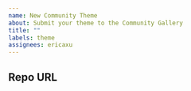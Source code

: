 ```yaml
---
name: New Community Theme
about: Submit your theme to the Community Gallery
title: ""
labels: theme
assignees: ericaxu
---
```


## Repo URL

<!--- Paste a link to your repo here for easy access -->
